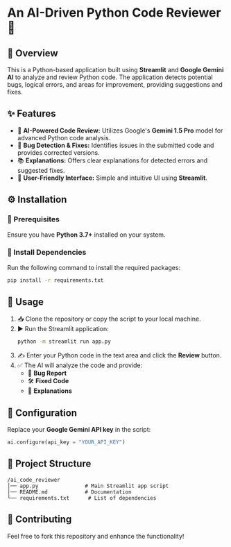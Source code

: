 # An AI-Driven Python Code Reviewer 🚀 

## 📌 Overview
This is a Python-based application built using **Streamlit** and **Google Gemini AI** to analyze and review Python code. The application detects potential bugs, logical errors, and areas for improvement, providing suggestions and fixes.

## ✨ Features
- 🤖 **AI-Powered Code Review:** Utilizes Google's **Gemini 1.5 Pro** model for advanced Python code analysis.
- 🐞 **Bug Detection & Fixes:** Identifies issues in the submitted code and provides corrected versions.
- 📚 **Explanations:** Offers clear explanations for detected errors and suggested fixes.
- 🎨 **User-Friendly Interface:** Simple and intuitive UI using **Streamlit**.

## ⚙️ Installation
### 🔹 Prerequisites
Ensure you have **Python 3.7+** installed on your system.

### 🔹 Install Dependencies
Run the following command to install the required packages:
```bash
pip install -r requirements.txt
```

## 🚀 Usage
1. 📥 Clone the repository or copy the script to your local machine.
2. ▶️ Run the Streamlit application:
   ```bash
   python -m streamlit run app.py
   ```
3. ✍️ Enter your Python code in the text area and click the **Review** button.
4. ✅ The AI will analyze the code and provide:
   - 🔎 **Bug Report**
   - 🛠 **Fixed Code**
   - 📖 **Explanations**

## 🔧 Configuration
Replace your **Google Gemini API key** in the script:
```python
ai.configure(api_key = "YOUR_API_KEY")
```

## 📁 Project Structure
```
/ai_code_reviewer
│── app.py               # Main Streamlit app script
│── README.md            # Documentation
└── requirements.txt      # List of dependencies
```

## 🤝 Contributing
Feel free to fork this repository and enhance the functionality!



